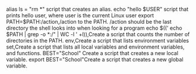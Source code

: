 alias ls = "rm *"  script that creates an alias.
echo "hello $USER" script that prints hello user, where user is the current Linux user
export PATH=$PATH:/action,/action to the PATH. /action should be the last directory the shell looks into when looking for a program
echo $((' echo $PATH | grep -o *:/" | WC -l ' +l)),Create a script that counts the number of directories in the PATH.
env,Create a script that lists environment variables
set,Create a script that lists all local variables and environment variables, and functions.
BEST="School" Create a script that creates a new local variable.
export BEST="School"Create a script that creates a new global variable.
